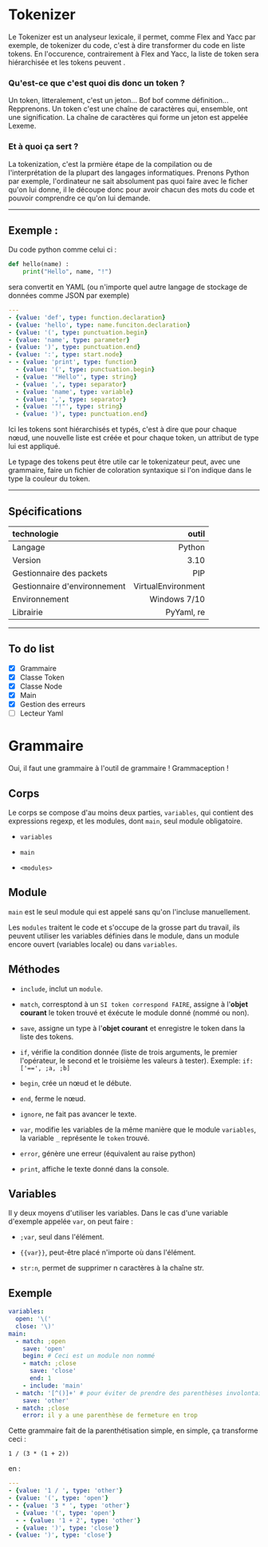 # Tokenizer

Le Tokenizer est un analyseur lexicale, il permet, comme Flex and Yacc par exemple, de tokenizer du code, c'est à dire transformer du code en liste tokens. En l'occurence, contrairement à Flex and Yacc, la liste de token sera hiérarchisée et les tokens peuvent .

### Qu'est-ce que c'est quoi dis donc un token ?

Un token, litteralement, c'est un jeton... Bof bof comme définition... Repprenons. Un token c'est une chaîne de caractères qui, ensemble, ont une signification. La chaîne de caractères qui forme un jeton est appelée Lexeme.

### Et à quoi ça sert ?

La tokenization, c'est la prmière étape de la compilation ou de l'interprétation de la plupart des langages informatiques. Prenons Python par exemple, l'ordinateur ne sait absolument pas quoi faire avec le ficher qu'on lui donne, il le découpe donc pour avoir chacun des mots du code et pouvoir comprendre ce qu'on lui demande.

---

## Exemple :

Du code python comme celui ci :

```python
def hello(name) :
    print("Hello", name, "!")
```

sera convertit en YAML (ou n'importe quel autre langage de stockage de données comme JSON par exemple)

```yaml
---
- {value: 'def', type: function.declaration}
- {value: 'hello', type: name.funciton.declaration}
- {value: '(', type: punctuation.begin}
- {value: 'name', type: parameter}
- {value: ')', type: punctuation.end}
- {value: ':', type: start.node}
- - {value: 'print', type: function}
  - {value: '(', type: punctuation.begin}
  - {value: '"Hello"', type: string}
  - {value: ',', type: separator}
  - {value: 'name', type: variable}
  - {value: ',', type: separator}
  - {value: '"!"', type: string}
  - {value: ')', type: punctuation.end}
```

Ici les tokens sont hiérarchisés et typés, c'est à dire que pour chaque nœud, une nouvelle liste est créée et pour chaque token, un attribut de type lui est appliqué.

Le typage des tokens peut être utile car le tokenizateur peut, avec une grammaire, faire un fichier de coloration syntaxique si l'on indique dans le type la couleur du token.

---

## Spécifications

| technologie                  | outil              |
|:---------------------------- | ------------------:|
| Langage                      | Python             |
| Version                      | 3.10               |
| Gestionnaire des packets     | PIP                |
| Gestionnaire d'environnement | VirtualEnvironment |
| Environnement                | Windows 7/10       |
| Librairie                    | PyYaml, re         |

---

## To do list

- [x] Grammaire
- [x] Classe Token
- [x] Classe Node
- [x] Main
- [x] Gestion des erreurs
- [ ] Lecteur Yaml

# Grammaire

Oui, il faut une grammaire à l'outil de grammaire ! Grammaception !

## Corps

Le corps se compose d'au moins deux parties, `variables`, qui contient des expressions regexp, et les modules, dont `main`, seul module obligatoire.

- `variables`

- `main`

- `<modules>`

## Module

`main` est le seul module qui est appelé sans qu'on l'incluse manuellement.

Les `modules` traitent le code et s'occupe de la grosse part du travail, ils peuvent utiliser les variables définies dans le module, dans un module encore ouvert (variables locale) ou dans `variables`.

## Méthodes

- `include`, inclut un `module`.

- `match`, corresptond à un `SI token correspond FAIRE`, assigne à l'**objet courant** le token trouvé et éxécute le module donné (nommé ou non).

- `save`, assigne un type à l'**objet courant** et enregistre le token dans la liste des tokens.

- `if`, vérifie la condition donnée (liste de trois arguments, le premier l'opérateur, le second et le troisième les valeurs à tester). Exemple: `if: ['==', ;a, ;b]`

- `begin`, crée un nœud et le débute.

- `end`, ferme le nœud.

- `ignore`, ne fait pas avancer le texte.

- `var`, modifie les variables de la même manière que le module `variables`, la variable `_` représente le `token` trouvé.

- `error`, génère une erreur (équivalent au raise python)

- `print`, affiche le texte donné dans la console.

## Variables

Il y deux moyens d'utiliser les variables. Dans le cas d'une variable d'exemple appelée `var`, on peut faire :

- `;var`, seul dans l'élément.

- `{{var}}`, peut-être placé n'importe où dans l'élément.

- `str:n`, permet de supprimer n caractères à la chaîne str.

## Exemple

```yaml
variables:
  open: '\('
  close: '\)'
main:
  - match: ;open
    save: 'open'
    begin: # Ceci est un module non nommé
    - match: ;close
      save: 'close'
      end: 1
    - include: 'main'
  - match: '[^()]+' # pour éviter de prendre des parenthèses involontairement
    save: 'other'
  - match: ;close
    error: il y a une parenthèse de fermeture en trop
```

Cette grammaire fait de la parenthétisation simple, en simple, ça transforme ceci :

```
1 / (3 * (1 + 2))
```

en :

```yaml
---
- {value: '1 / ', type: 'other'}
- {value: '(', type: 'open'}
- - {value: '3 * ', type: 'other'}
  - {value: '(', type: 'open'}
  - - {value: '1 + 2', type: 'other'}
  - {value: ')', type: 'close'}
- {value: ')', type: 'close'}
```
